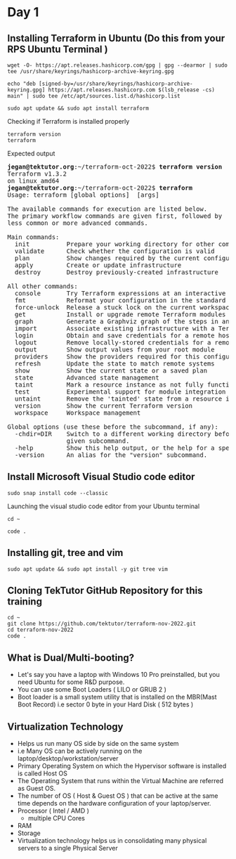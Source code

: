 # Day 1

## Installing Terraform in Ubuntu (Do this from your RPS Ubuntu Terminal )
```
wget -O- https://apt.releases.hashicorp.com/gpg | gpg --dearmor | sudo tee /usr/share/keyrings/hashicorp-archive-keyring.gpg

echo "deb [signed-by=/usr/share/keyrings/hashicorp-archive-keyring.gpg] https://apt.releases.hashicorp.com $(lsb_release -cs) main" | sudo tee /etc/apt/sources.list.d/hashicorp.list

sudo apt update && sudo apt install terraform
```

Checking if Terraform is installed properly
```
terraform version
terraform
```

Expected output

<pre>
<b>jegan@tektutor.org</b>:~/terraform-oct-2022$ <b>terraform version</b>
Terraform v1.3.2
on linux_amd64
<b>jegan@tektutor.org</b>:~/terraform-oct-2022$ <b>terraform</b>
Usage: terraform [global options] <subcommand> [args]

The available commands for execution are listed below.
The primary workflow commands are given first, followed by
less common or more advanced commands.

Main commands:
  init          Prepare your working directory for other commands
  validate      Check whether the configuration is valid
  plan          Show changes required by the current configuration
  apply         Create or update infrastructure
  destroy       Destroy previously-created infrastructure

All other commands:
  console       Try Terraform expressions at an interactive command prompt
  fmt           Reformat your configuration in the standard style
  force-unlock  Release a stuck lock on the current workspace
  get           Install or upgrade remote Terraform modules
  graph         Generate a Graphviz graph of the steps in an operation
  import        Associate existing infrastructure with a Terraform resource
  login         Obtain and save credentials for a remote host
  logout        Remove locally-stored credentials for a remote host
  output        Show output values from your root module
  providers     Show the providers required for this configuration
  refresh       Update the state to match remote systems
  show          Show the current state or a saved plan
  state         Advanced state management
  taint         Mark a resource instance as not fully functional
  test          Experimental support for module integration testing
  untaint       Remove the 'tainted' state from a resource instance
  version       Show the current Terraform version
  workspace     Workspace management

Global options (use these before the subcommand, if any):
  -chdir=DIR    Switch to a different working directory before executing the
                given subcommand.
  -help         Show this help output, or the help for a specified subcommand.
  -version      An alias for the "version" subcommand.
</pre>


## Install Microsoft Visual Studio code editor
```
sudo snap install code --classic
```

Launching the visual studio code editor from your Ubuntu terminal
```
cd ~

code .
```

## Installing git, tree and vim
```
sudo apt update && sudo apt install -y git tree vim
```

## Cloning TekTutor GitHub Repository for this training
```
cd ~
git clone https://github.com/tektutor/terraform-nov-2022.git
cd terraform-nov-2022
code .
```

## What is Dual/Multi-booting?
- Let's say you have a laptop with Windows 10 Pro preinstalled, but you need Ubuntu for some R&D purpose.
- You can use some Boot Loaders ( LILO or GRUB 2 )
- Boot loader is a small system utility that is installed on the MBR(Mast Boot Record) i.e sector 0 byte in your Hard Disk ( 512 bytes )

## Virtualization Technology
- Helps us run many OS side by side on the same system
- i.e Many OS can be actively running on the laptop/desktop/workstation/server
- Primary Operating System on which the Hypervisor software is installed is called Host OS
- The Operating System that runs within the Virtual Machine are referred as Guest OS.
- The number of OS ( Host & Guest OS ) that can be active at the same time depends on the hardware configuration of your laptop/server.
- Processor ( Intel / AMD )
  - multiple CPU Cores
- RAM
- Storage
- Virtualization technology helps us in consolidating many physical servers to a single Physical Server
